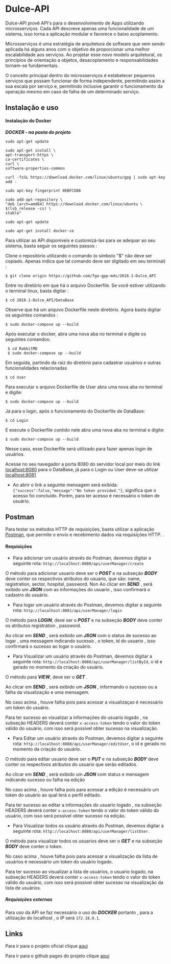 # Dulce-API

Dulce-API provê API's para o desenvolvimento de Apps utilizando microsserviços.
Cada API descreve apenas uma funcionalidade de um sistema, isso torna a aplicação modular e favorece o baixo acoplamento.

Microsserviços é uma estratégia de arquitetura de software que vem sendo aplicada há alguns anos com o objetivo de proporcionar uma melhor escalabilidade aos serviços. Ao projetar esse novo modelo arquitetural, os princípios de orientação a objetos, desacoplamento e responsabilidades tornam-se fundamentais.

O conceito principal dentro do microsserviços é estabelecer pequenos serviços que possam funcionar de forma independente, permitindo assim a sua escala por serviço e, permitindo inclusive garantir o funcionamento da operação mesmo em caso de falha de um determinado serviço.

## Instalação e uso

#### Instalação do Docker

***DOCKER - na pasta do projeto***

    sudo apt-get update

    sudo apt-get install \
    apt-transport-https \
    ca-certificates \
    curl \
    software-properties-common

    curl -fsSL https://download.docker.com/linux/ubuntu/gpg | sudo apt-key add -

    sudo apt-key fingerprint 0EBFCD88

    sudo add-apt-repository \
    "deb [arch=amd64] https://download.docker.com/linux/ubuntu \
    $(lsb_release -cs) \
    stable"

    sudo apt-get update

    sudo apt-get install docker-ce


Para utilizar as API disponíveis e customizá-las para se adequar ao seu sistema, basta seguir os seguintes passos :

Clone o repositório utilizando o comando (o símbolo "$" não deve ser copiado. Apenas indica que tal comando
deve ser digitado em seu terminal) :

    $ git clone origin https://github.com/fga-gpp-mds/2018.1-Dulce_API

Entre no diretório em que há o arquivo Dockerfile. Se você estiver utilizando o terminal linux, basta digitar :

    $ cd 2018.1-Dulce_API/DataBase

Observe que há um arquivo Dockerfile neste diretório. Agora basta digitar os seguintes comandos :

    $ sudo docker-compose up --build

Após executar o docker, abra uma nova aba no terminal e digite os seguintes comandos:

     $ cd RabbitMQ
     $ sudo docker-compose up --build

Em seguida, partindo da raiz do diretório para cadastrar usuários e outras funcionalidades relacionadas

    $ cd User

Para executar o arquivo Dockerfile de User abra uma nova aba no terminal e digite:

    $ sudo docker-compose up --build

Já para o login, após o funcionamento do Dockerfile de DataBase:

    $ cd Login

E execute o Dockerfile contido nele abra uma nova aba no terminal e digite:

    $ sudo docker-compose up --build

Nesse caso, esse Dockerfile será utilizado para fazer apenas login de usuários.

Acesse no seu navegador a porta 8080
do servidor local por meio do link [localhost:8080](http://localhost:8080) para o DataBase, já para o Login ou User deve-se utilizar [localhost:8081](http://localhost:8081)

* Ao abrir o link a seguinte mensagem será exibida: `{"success":false,"message":"No token provided."}`, significa que o acesso foi concluído. Porém, para ter acesso é necessário o token de usuário.

## Postman

Para testar os métodos HTTP de requisições, basta utilizar a aplicação [Postman](https://www.getpostman.com/),
que permite o envio e recebimento dados via requisições HTTP.
.

#### Requisições

*  Para adicionar um usuário através do Postman, devemos digitar a seguinte rota: `http://localhost:8080/api/userManager/create`

O método para adicionar usuario deve ser o ***POST*** e na subseção ***BODY*** deve conter os respectivos atributos do usuario, que são:
name, registration, sector, hospital, password.
Non
Ao clicar em ***SEND*** , será exibido um ***JSON*** com as informações do usuario , isso confirmará o cadastro do usuário.


 * Para logar um usuário através do Postman, devemos digitar a seguinte rota: `http://localhost:8081/api/userManager/login`

 O método para ***LOGIN***, deve ser o ***POST*** e na subseção ***BODY*** deve conter os atributos registration , password.

Ao clicar em ***SEND*** , será exibido um ***JSON*** com o status de sucesso ao logar , uma messagem indicando sucesso , o token, id do usuario , isso confirmará o sucesso ao logar o usuário.

* Para Visualizar um usuário através do Postman, devemos digitar a seguinte rota: `http://localhost:8080/api/userManager/listById`, o id e gerado no momento da criação do usuário.

O método para ***VIEW***, deve ser o ***GET*** .

Ao clicar em ***SEND*** , será exibido um ***JSON*** , informando o sucesso ou a falha da visualização e uma mensagem.

No caso acima , houve falha pois para acessar a visualizaçao é necessário um token do usuário.

Para ter sucesso ao visualizar a informações do usuario logado , na subseção HEADERS deverá conter `x-access-token` tendo o valor do token válido  do usuário, com isso será possível obter sucesso na visualização.

* Para Editar um usuário através do Postman, devemos digitar a seguinte rota: `http://localhost:8080/api/userManager/editUser`, o id e gerado no momento da criação do usuário.

O método para editar usuario deve ser o ***PUT*** e na subseção ***BODY*** deve conter os respectivos atributos do usuario que serão editados.

Ao clicar em ***SEND*** , será exibido um ***JSON*** com status e mensagem indicando sucesso ou falha na edição

No caso acima , houve falha pois para acessar a edição é necessário um token do usuário ao qual terá o perfil editado.

Para ter sucesso ao editar a informações do usuario logado , na subseção HEADERS deverá conter `x-access-token` tendo o valor do token válido  do usuário, com isso será possível obter sucesso na edição.

* Para Visualizar todos os usuário através do Postman, devemos digitar a seguinte rota: `http://localhost:8080/api/userManager/listUser`.

O método para visualizar todos os usuarios deve ser o ***GET*** e na subseção ***BODY*** deve conter o token.

No caso acima , houve falha pois para acessar a visualização da lista de usuários é necessário um token do usuário logado.

Para ter sucesso ao visualizar a lista de usuários, o usuario logado, na subseção HEADERS deverá conter `x-access-token` tendo o valor do token válido  do usuário, com isso será possível obter sucesso na visualização da lista de usuários.


##### Requisições externas

Para uso da API se faz necessário o uso do ***DOCKER*** portanto , para a utilização do localhost , o IP será `172.18.0.1`.

## Links

Para ir para o projeto oficial clique <a href="https://github.com/fga-gpp-mds/2018.1-Dulce_App">aqui</a>

Para ir para o github pages do projeto clique <a href= 'https://fga-gpp-mds.github.io/2018.1-Dulce_App/'>aqui </a>
